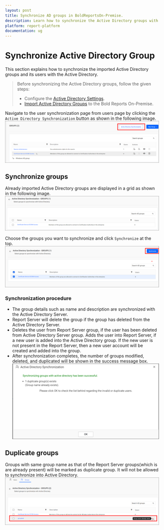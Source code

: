 ```yaml
---
layout: post
title: Synchronize AD groups in BoldReportsOn-Premise.
description: Learn how to synchronize the Active Directory groups with the updated group properties in the Bold Reports On-Premise.
platform: report-platform
documentation: ug
---
```


# Synchronize Active Directory Group

This section explains how to synchronize the imported Active Directory groups and its users with the Active Directory.

> Before synchronizing the Active Directory groups, follow the given steps:
> * Configure the [Active Directory Settings](/administrator-guide/manage-app-settings/active-directory/).
> * [Import Active Directory Groups](/administrator-guide/manage-users/groups/import-groups/import-active-directory-groups/) to the Bold Reports On-Premise.

Navigate to the user synchronization page from users page by clicking the `Active Directory Synchronization` button as shown in the following image.
![Active Directory synchronization button selection](/static/assets/on-premise/images/manage-users-and-groups/groups/synchronize-active-directory-groups/active-directory-synchronization.png)

## Synchronize groups

Already imported Active Directory groups are displayed in a grid as shown in the following image.
![Active Directory imported group list](/static/assets/on-premise/images/manage-users-and-groups/groups/synchronize-active-directory-groups/active-direcory-group-list.png)

Choose the groups you want to synchronize and click `Synchronize` at the top.
![Active Directory group synchronize button](/static/assets/on-premise/images/manage-users-and-groups/groups/synchronize-active-directory-groups/synchronize-button.png)

### Synchronization procedure

* The group details such as name and description are synchronized with the Active Directory Server.
* Report Server will delete the group if the group has deleted from the Active Directory Server.
* Deletes the user from Report Server group, if the user has been deleted from Active Directory Server group. Adds the user into Report Server, if a new user is added into the Active Directory group. If the new user is not present in the Report Server, then a new user account will be created and added into the group.
* After synchronization completes, the number of groups modified, deleted, and duplicated will be shown in the success message box.
![Synchronization confirmation window](/static/assets/on-premise/images/manage-users-and-groups/groups/synchronize-active-directory-groups/group-synchronization-success.png)

## Duplicate groups

Groups with same group name as that of the Report Server groups(which is are already present) will be marked as duplicate group. It will not be allowed to synchronize into Active Directory.
![Displays duplicated groups in synchronization](/static/assets/on-premise/images/manage-users-and-groups/groups/synchronize-active-directory-groups/highlight-duplicate-group.png)